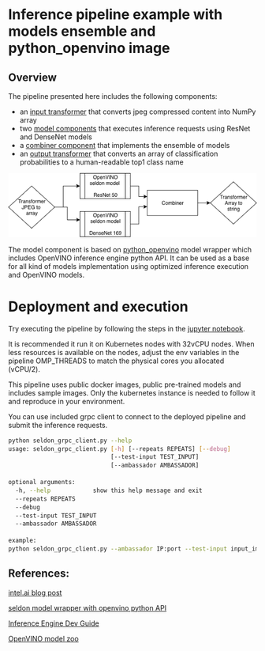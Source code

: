 # Inference pipeline example with models ensemble and python_openvino image

## Overview
The pipeline presented here includes the following components:

* an [input transformer](resources/transformer) that converts jpeg compressed content into NumPy array
* two [model components](resources/model) that executes inference requests using ResNet and DenseNet models
* a [combiner component](resources/combiner) that implements the ensemble of models
* an [output transformer](resources/transformer) that converts an array of classification probabilities to a human-readable top1 class name

![pipeline graph](pipeline1.png)

The model component is based on [python_openvino](../../../wrappers/s2i/python_openvino) model wrapper
which includes OpenVINO inference engine python API. It can be used as a base for all kind of models implementation
using optimized inference execution and OpenVINO models.


# Deployment and execution
Try executing the pipeline by following the steps in the [jupyter notebook](openvino_imagenet_ensemble.ipynb).
 
It is recommended it run it on Kubernetes nodes with 32vCPU nodes. When less resources is available on the nodes,
adjust the env variables in the pipeline OMP_THREADS to match the physical cores you allocated (vCPU/2).

This pipeline uses public docker images, public pre-trained models and includes sample images. 
Only the kubernetes instance is needed to follow it and reproduce in your environment.

You can use included grpc client to connect to the deployed pipeline and submit the inference requests.
```bash
python seldon_grpc_client.py --help
usage: seldon_grpc_client.py [-h] [--repeats REPEATS] [--debug]
                             [--test-input TEST_INPUT]
                             [--ambassador AMBASSADOR]

optional arguments:
  -h, --help            show this help message and exit
  --repeats REPEATS
  --debug
  --test-input TEST_INPUT
  --ambassador AMBASSADOR

example:  
python seldon_grpc_client.py --ambassador IP:port --test-input input_images.txt
```


## References:
 
[intel.ai blog post](https://www.intel.ai/inference-performance-boost-with-seldon-on-intel-xeon-scalable-processors)

[seldon model wrapper with openvino python API](../../../wrappers/s2i/python_openvino)

[Inference Engine Dev Guide](https://docs.openvinotoolkit.org/latest/_docs_IE_DG_Deep_Learning_Inference_Engine_DevGuide.html)

[OpenVINO model zoo](https://github.com/opencv/open_model_zoo)